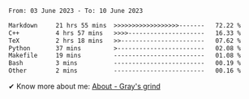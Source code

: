 <!--START_SECTION:waka-->

```txt
From: 03 June 2023 - To: 10 June 2023

Markdown     21 hrs 55 mins  >>>>>>>>>>>>>>>>>>-------   72.22 %
C++          4 hrs 57 mins   >>>>---------------------   16.33 %
TeX          2 hrs 18 mins   >>-----------------------   07.62 %
Python       37 mins         >------------------------   02.08 %
Makefile     19 mins         -------------------------   01.08 %
Bash         3 mins          -------------------------   00.19 %
Other        2 mins          -------------------------   00.16 %
```

<!--END_SECTION:waka-->

<!-- [![grayxu's github stats](https://github-readme-stats.vercel.app/api?username=grayxu&count_private=true&show_icons=true)](https://github.com/grayxu) -->

✔ Know more about me: [About - Gray's grind](https://www.grayxu.cn/)
